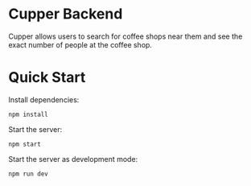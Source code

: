 # Cupper Backend
 Cupper allows users to search for coffee shops near them and see the exact number of people at the coffee shop.

# Quick Start

Install dependencies:
```
npm install
```

Start the server:
```
npm start
```

Start the server as development mode:
```
npm run dev
```